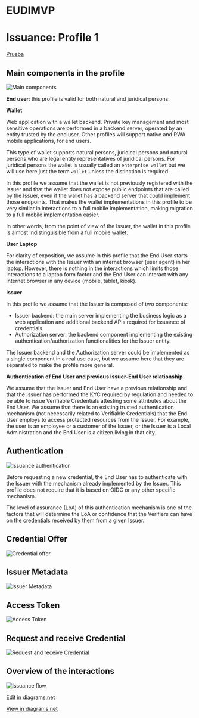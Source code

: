 # EUDIMVP

# Issuance: Profile 1

[Prueba](https://viewer.diagrams.net/?tags=%7B%7D&highlight=0000ff&edit=_blank&layers=1&nav=1&title=issuance_all.drawio#Uhttps%3A%2F%2Fdrive.google.com%2Fuc%3Fid%3D1Bd0BVDR8LjtReK-aFV9v_VcPM4Do83tK%26export%3Ddownload)

## Main components in the profile

![Main components](images/issuance_background.svg)

**End user**: this profile is valid for both natural and juridical persons.

**Wallet**

Web application with a wallet backend. Private key management and most sensitive operations are performed in a backend server, operated by an entity trusted by the end user. Other profiles will support native and PWA mobile applications, for end users.

This type of wallet supports natural persons, juridical persons and natural persons who are legal entity representatives of juridical persons. For juridical persons the wallet is usually called an `enterprise wallet` but we will use here just the term `wallet` unless the distinction is required.

In this profile we assume that the wallet is not previously registered with the Issuer and that the wallet does not expose public endpoints that are called by the Issuer, even if the wallet has a backend server that could implement those endpoints. That makes the wallet implementations in this profile to be very similar in interactions to a full mobile implementation, making migration to a full mobile implementation easier.

In other words, from the point of view of the Issuer, the wallet in this profile is almost indistinguisible from a full mobile wallet.

**User Laptop**

For clarity of exposition, we assume in this profile that the End User starts the interactions with the Issuer with an internet browser (user agent) in her laptop. However, there is nothing in the interactions which limits those interactions to a laptop form factor and the End User can interact with any internet browser in any device (mobile, tablet, kiosk).

**Issuer**

In this profile we assume that the Issuer is composed of two components:

- Issuer backend: the main server implementing the business logic as a web application and additional backend APIs required for issuance of credentials.
- Authorization server: the backend component implementing the existing authentication/authorization functionalities for the Issuer entity.

The Issuer backend and the Authorization server could be implemented as a single component in a real use case, but we assume here that they are separated to make the profile more general.

**Authentication of End User and previous Issuer-End User relationship**

We assume that the Issuer and End User have a previous relationship and that the Issuer has performed the KYC required by regulation and needed to be able to issue Verifiable Credentials attesting some attributes about the End User. We assume that there is an existing trusted authentication mechanism (not necessarily related to Verifiable Credentials) that the End User employs to access protected resources from the Issuer. For example, the user is an employee or a customer of the Issuer, or the Issuer is a Local Administration and the End User is a citizen living in that city.



## Authentication

![Issuance authentication](images/issuance_authentication.svg)

Before requesting a new credential, the End User has to authenticate with the Issuer with the mechanism already implemented by the Issuer. This profile does not require that it is based on OIDC or any other specific mechanism.

The level of assurance (LoA) of this authentication mechanism is one of the factors that will determine the LoA or confidence that the Verifiers can have on the credentials received by them from a given Issuer.


## Credential Offer

![Credential offer](images/issuance_credentialoffer.svg)

## Issuer Metadata

![Issuer Metadata](images/issuance_issuermetadata.svg)

## Access Token

![Access Token](images/issuance_accesstoken.svg)

## Request and receive Credential

![Request and receive Credential](images/issuance_requestcredential.svg)



## Overview of the interactions

![Issuance flow](images/issuance_all.drawio.svg)

<a href="https://app.diagrams.net/#Hhesusruiz%2FEUDIMVP%2Fmain%2Fimages%2Fissuance_all.drawio.svg" target="_blank">Edit in diagrams.net</a>

<a href="https://www.draw.io/?lightbox=1&edit=_blank#Uhttps%3A%2F%2Fraw.githubusercontent.com%2Fhesusruiz%2FEUDIMVP%2Fmain%2Fimages%2Fissuance_all.drawio.svg" target="_blank">View in diagrams.net</a>
